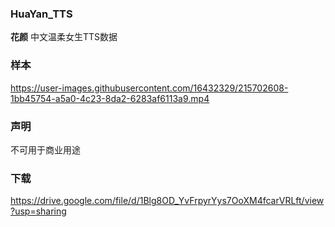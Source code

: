 ### HuaYan_TTS 

**花颜** 中文温柔女生TTS数据

### 样本
https://user-images.githubusercontent.com/16432329/215702608-1bb45754-a5a0-4c23-8da2-6283af6113a9.mp4

### 声明
不可用于商业用途

### 下载
https://drive.google.com/file/d/1Blg8OD_YvFrpyrYys7OoXM4fcarVRLft/view?usp=sharing
